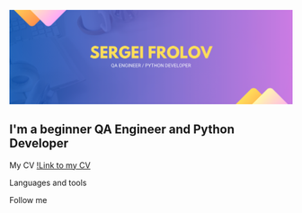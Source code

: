 ![Header](https://github.com/yossi90/yossi90/blob/main/assets/Blue%20%26%20Purple%20gradient%20company%20profile%20twitter%20header.png)

## I'm a beginner QA Engineer and Python Developer

My CV
[!Link to my CV](https://github.com/artichokeee/artichokeee)

Languages and tools

Follow me